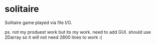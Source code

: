# solitaire
Solitaire game played via file I/O.

ps. not my produest work but its my work. need to add GUI.
should use 2Darray so it will not need 2800 lines to work :(
